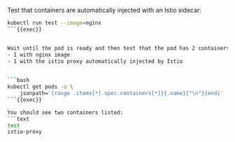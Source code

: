 Test that containers are automatically injected with an Istio sidecar:

```bash
kubectl run test --image=nginx
```{{exec}}


Wait until the pod is ready and then test that the pod has 2 containers:
- 1 with nginx image
- 1 with the istio proxy automatically injected by Istio

 
```bash
kubectl get pods -o \
    jsonpath='{range .items[*].spec.containers[*]}{.name}{"\n"}{end}' 
```{{exec}}

You should see two containers listed:
```text
test
istio-proxy
```